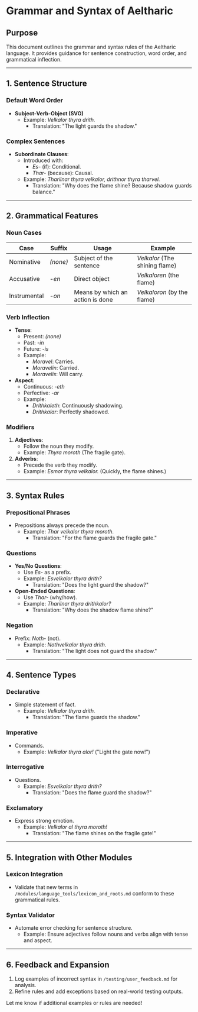 # **Grammar and Syntax of Aeltharic**

## **Purpose**
This document outlines the grammar and syntax rules of the Aeltharic language. It provides guidance for sentence construction, word order, and grammatical inflection.

---

## **1. Sentence Structure**

### **Default Word Order**
- **Subject-Verb-Object (SVO)**
  - Example: *Velkalor thyra drith.*
    - Translation: "The light guards the shadow."

### **Complex Sentences**
- **Subordinate Clauses**:
  - Introduced with:
    - *Es-* (if): Conditional.
    - *Thar-* (because): Causal.
  - Example:
    *Tharilnar thyra velkalor, drithnor thyra tharvel.*
    - Translation: "Why does the flame shine? Because shadow guards balance."

---

## **2. Grammatical Features**

### **Noun Cases**
| **Case**       | **Suffix** | **Usage**                           | **Example**                     |
|----------------|------------|-------------------------------------|---------------------------------|
| Nominative     | *(none)*   | Subject of the sentence             | *Velkalor* (The shining flame) |
| Accusative     | *-en*      | Direct object                       | *Velkaloren* (the flame)       |
| Instrumental   | *-on*      | Means by which an action is done    | *Velkaloron* (by the flame)    |

### **Verb Inflection**
- **Tense**:
  - Present: *(none)*
  - Past: *-in*
  - Future: *-is*
  - Example:
    - *Moravel*: Carries.
    - *Moravelin*: Carried.
    - *Moravelis*: Will carry.
- **Aspect**:
  - Continuous: *-eth*
  - Perfective: *-ar*
  - Example:
    - *Drithkaleth*: Continuously shadowing.
    - *Drithkalar*: Perfectly shadowed.

### **Modifiers**
1. **Adjectives**:
   - Follow the noun they modify.
   - Example: *Thyra moroth* (The fragile gate).
2. **Adverbs**:
   - Precede the verb they modify.
   - Example: *Esmor thyra velkalor.* (Quickly, the flame shines.)

---

## **3. Syntax Rules**

### **Prepositional Phrases**
- Prepositions always precede the noun.
  - Example: *Thar velkalor thyra moroth.*
    - Translation: "For the flame guards the fragile gate."

### **Questions**
- **Yes/No Questions**:
  - Use *Es-* as a prefix.
  - Example: *Esvelkalor thyra drith?*
    - Translation: "Does the light guard the shadow?"
- **Open-Ended Questions**:
  - Use *Thar-* (why/how).
  - Example: *Tharilnar thyra drithkalor?*
    - Translation: "Why does the shadow flame shine?"

### **Negation**
- Prefix: *Noth-* (not).
  - Example: *Nothvelkalor thyra drith.*
    - Translation: "The light does not guard the shadow."

---

## **4. Sentence Types**

### **Declarative**
- Simple statement of fact.
  - Example: *Velkalor thyra drith.*
    - Translation: "The flame guards the shadow."

### **Imperative**
- Commands.
  - Example: *Velkalor thyra alor!* ("Light the gate now!")

### **Interrogative**
- Questions.
  - Example: *Esvelkalor thyra drith?*
    - Translation: "Does the flame guard the shadow?"

### **Exclamatory**
- Express strong emotion.
  - Example: *Velkalor al thyra moroth!*
    - Translation: "The flame shines on the fragile gate!"

---

## **5. Integration with Other Modules**

### **Lexicon Integration**
- Validate that new terms in `/modules/language_tools/lexicon_and_roots.md` conform to these grammatical rules.

### **Syntax Validator**
- Automate error checking for sentence structure.
  - Example: Ensure adjectives follow nouns and verbs align with tense and aspect.

---

## **6. Feedback and Expansion**
1. Log examples of incorrect syntax in `/testing/user_feedback.md` for analysis.
2. Refine rules and add exceptions based on real-world testing outputs.

Let me know if additional examples or rules are needed!
